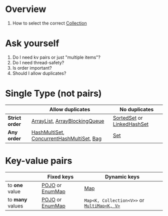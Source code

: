 # Overview
1. How to select the correct [Collection](https://docs.oracle.com/en/java/javase/11/docs/api/java.base/java/util/Collection.html)


# Ask yourself
1. Do I need kv pairs or just "multiple items"?
1. Do I need thread-safety?
1. Is order important?
1. Should I allow duplicates?



# Single Type (not pairs)
| |Allow duplicates|No duplicates|
|---|---|---|
|**Strict order**|[ArrayList](https://docs.oracle.com/en/java/javase/11/docs/api/java.base/java/util/List.html), [ArrayBlockingQueue](https://docs.oracle.com/en/java/javase/11/docs/api/java.base/java/util/concurrent/ArrayBlockingQueue.html)|[SortedSet](https://docs.oracle.com/en/java/javase/11/docs/api/java.base/java/util/SortedSet.html) or [LinkedHashSet](https://docs.oracle.com/en/java/javase/11/docs/api/java.base/java/util/LinkedHashSet.html)|
|**Any order**|[HashMultiSet](https://guava.dev/releases/31.0-jre/api/docs/com/google/common/collect/HashMultiset.html), [ConcurrentHashMultiSet](https://guava.dev/releases/31.0-jre/api/docs/com/google/common/collect/ConcurrentHashMultiset.html), [Bag](https://commons.apache.org/proper/commons-collections/apidocs/org/apache/commons/collections4/Bag.html)|[Set](https://docs.oracle.com/en/java/javase/11/docs/api/java.base/java/util/Set.html)|


# Key-value pairs
| |Fixed keys|Dynamic keys|
|---|---|---|
|to **one** value|[POJO](./pojos.lombok.java8-11.md) or [EnumMap](https://docs.oracle.com/en/java/javase/11/docs/api/java.base/java/util/EnumMap.html)|[Map](https://docs.oracle.com/en/java/javase/11/docs/api/java.base/java/util/Map.html)|
|to **many** values|[POJO](./pojos.lombok.java8-11.md) or [EnumMap](https://docs.oracle.com/en/java/javase/11/docs/api/java.base/java/util/EnumMap.html)|`Map<K, Collection<V>>` or [`MultiMap<K, V>`](https://guava.dev/releases/31.0.1-jre/api/docs/com/google/common/collect/Multimap.html)|

